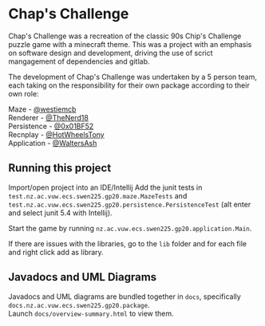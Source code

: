 # Chap's Challenge

Chap's Challenge was a recreation of the classic 90s Chip's Challenge puzzle game with a minecraft theme. This was a project with an emphasis on software design and development, driving the use of scrict mangagement of dependencies and gitlab.  

The development of Chap's Challenge was undertaken by a 5 person team, each taking on the responsibility for their own package according to their own role:  

Maze - [@westiemcb](https://github.com/westiemcb)  
Renderer - [@TheNerd18](https://github.com/TheNerd18)  
Persistence - [@0x01BF52](https://github.com/0x01BF52)  
Recnplay - [@HotWheelsTony](https://github.com/HotWheelsTony)  
Application - [@WaltersAsh](https://github.com/WaltersAsh)  

## Running this project
Import/open project into an IDE/Intellij
Add the junit tests in `test.nz.ac.vuw.ecs.swen225.gp20.maze.MazeTests` and `test.nz.ac.vuw.ecs.swen225.gp20.persistence.PersistenceTest` (alt enter and select junit 5.4 with Intellij).  

Start the game by running `nz.ac.vuw.ecs.swen225.gp20.application.Main`.  

If there are issues with the libraries, go to the `lib` folder and for each file and right click add as library.  

## Javadocs and UML Diagrams
Javadocs and UML diagrams are bundled together in `docs`, specifically `docs.nz.ac.vuw.ecs.swen225.gp20.package`.  
Launch `docs/overview-summary.html` to view them.  
